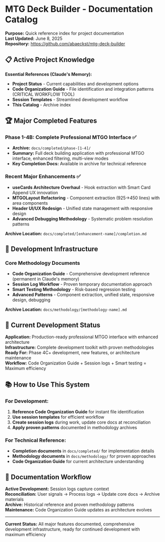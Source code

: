 # MTG Deck Builder - Documentation Catalog

**Purpose:** Quick reference index for project documentation  
**Last Updated:** June 8, 2025  
**Repository:** https://github.com/abaeckst/mtg-deck-builder

## 📋 Active Project Knowledge

**Essential References (Claude's Memory):**
- **Project Status** - Current capabilities and development options
- **Code Organization Guide** - File identification and integration patterns (CRITICAL WORKFLOW TOOL)
- **Session Templates** - Streamlined development workflow
- **This Catalog** - Archive index

## 🏆 Major Completed Features

### Phase 1-4B: Complete Professional MTGO Interface ✅
- **Archive:** `docs/completed/phase-[1-4]/`
- **Summary:** Full deck building application with professional MTGO interface, enhanced filtering, multi-view modes
- **Key Completion Docs:** Available in archive for technical reference

### Recent Major Enhancements ✅ 
- **useCards Architecture Overhaul** - Hook extraction with Smart Card Append UX innovation
- **MTGOLayout Refactoring** - Component extraction (925→450 lines) with area components  
- **Header UI/UX Redesign** - Unified state management with responsive design
- **Advanced Debugging Methodology** - Systematic problem resolution patterns

**Archive Location:** `docs/completed/[enhancement-name]/completion.md`

## 🔧 Development Infrastructure

### Core Methodology Documents
- **Code Organization Guide** - Comprehensive development reference (permanent in Claude's memory)
- **Session Log Workflow** - Proven temporary documentation approach  
- **Smart Testing Methodology** - Risk-based regression testing
- **Advanced Patterns** - Component extraction, unified state, responsive design, debugging

**Archive Location:** `docs/methodology/[methodology-name].md`

## 🎯 Current Development Status

**Application:** Production-ready professional MTGO interface with enhanced architecture  
**Infrastructure:** Complete development toolkit with proven methodologies  
**Ready For:** Phase 4C+ development, new features, or architecture maintenance  
**Workflow:** Code Organization Guide + Session logs + Smart testing = Maximum efficiency

## 📚 How to Use This System

### For Development:
1. **Reference Code Organization Guide** for instant file identification
2. **Use session templates** for efficient workflow  
3. **Create session logs** during work, update core docs at reconciliation
4. **Apply proven patterns** documented in methodology archives

### For Technical Reference:
- **Completion documents** in `docs/completed/` for implementation details
- **Methodology documents** in `docs/methodology/` for proven approaches
- **Code Organization Guide** for current architecture understanding

## 🔄 Documentation Workflow

**Active Development:** Session logs capture context  
**Reconciliation:** User signals → Process logs → Update core docs → Archive materials  
**Archive:** Historical reference and proven methodology patterns  
**Maintenance:** Code Organization Guide updates as architecture evolves

---

**Current Status:** All major features documented, comprehensive development infrastructure, ready for continued development with maximum efficiency
